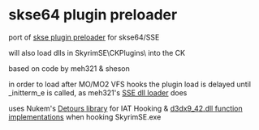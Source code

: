 # skse64 plugin preloader

port of [skse plugin preloader](https://www.nexusmods.com/skyrim/mods/75795) for skse64/SSE

will also load dlls in SkyrimSE\CKPlugins\ into the CK

based on code by meh321 & sheson

in order to load after MO/MO2 VFS hooks the plugin load is delayed until _initterm_e is called, as meh321's [SSE dll loader](https://www.nexusmods.com/skyrimspecialedition/mods/10546/?) does

uses Nukem's [Detours library](https://github.com/Nukem9/detours) for IAT Hooking & [d3dx9_42.dll function implementations](https://github.com/Nukem9/SykrimSETest/blob/master/skyrim64_test/src/d3dx9_release.cpp) when hooking SkyrimSE.exe